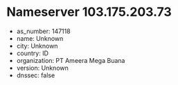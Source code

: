 # Nameserver 103.175.203.73

* as_number: 147118
* name: Unknown
* city: Unknown
* country: ID
* organization: PT Ameera Mega Buana
* version: Unknown
* dnssec: false
